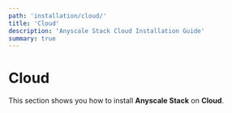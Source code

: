 ```yaml
---
path: 'installation/cloud/'
title: 'Cloud'
description: 'Anyscale Stack Cloud Installation Guide'
summary: true
---
```


# Cloud

This section shows you how to install **Anyscale Stack** on **Cloud**.
